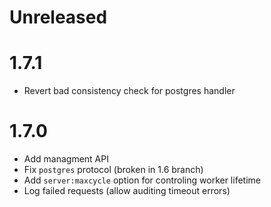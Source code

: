 
# Unreleased

# 1.7.1

* Revert bad consistency check for postgres handler

# 1.7.0

* Add managment API
* Fix `postgres` protocol (broken in 1.6 branch)
* Add `server:maxcycle` option for controling worker lifetime
* Log failed requests (allow auditing timeout errors)

